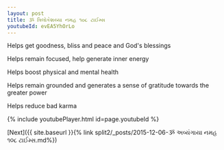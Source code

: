 ```yaml
---
layout: post
title: ૐ ત્રિલોકેશય્યા નમહ ૧૦૮ ટાઈમ્સ
youtubeId: evEA5YhOrLo
---
```

 
 
Helps get goodness, bliss and peace and God's blessings
 
Helps remain focused, help generate inner energy 
 
Helps boost physical and mental health 
 
Helps remain grounded and generates a sense of gratitude towards the greater power 
 
Helps reduce bad karma
 
 
 
 


{% include youtubePlayer.html id=page.youtubeId %}
 
[Next]({{ site.baseurl }}{% link  split2/_posts/2015-12-06-ૐ અવ્યંગાયા નમહ ૧૦૮ ટાઈમ્સ.md%})
 

